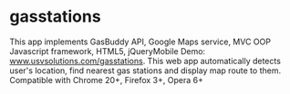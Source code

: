 gasstations
===========

This app implements GasBuddy API, Google Maps service, MVC OOP Javascript framework, HTML5, jQueryMobile Demo: www.usvsolutions.com/gasstations. This web app automatically detects user's location, find nearest gas stations and display map route to them. Compatible with Chrome 20+, Firefox 3+, Opera 6+
